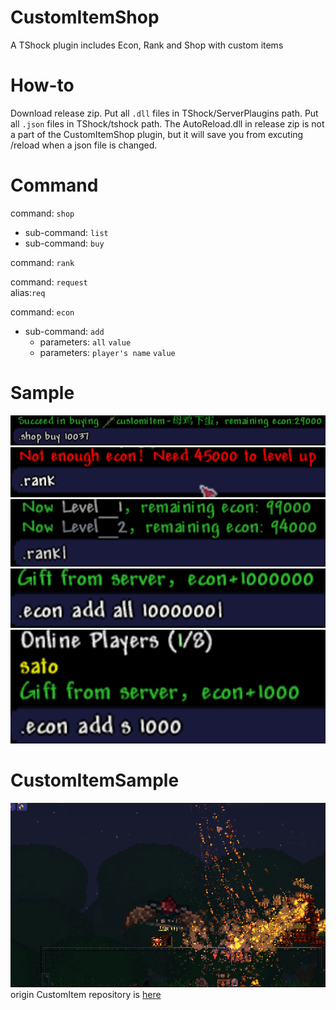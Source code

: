 # CustomItemShop
A TShock plugin includes Econ, Rank and Shop with custom items

# How-to
Download release zip.
Put all <code>.dll</code> files in TShock/ServerPlaugins path.
Put all <code>.json</code> files in TShock/tshock path.
The AutoReload.dll in release zip is not a part of the CustomItemShop plugin, but it will save you from excuting /reload when a json file is changed.

# Command
command: <code>shop</code> <br />
- sub-command: <code>list</code> <br />
- sub-command: <code>buy</code> <br />

command: <code>rank</code> <br />

command: <code>request</code> <br />
alias:<code>req</code> <br />

command: <code>econ</code> <br />
- sub-command: <code>add</code> 
  - parameters: <code>all</code> <code>value</code> <br />
  - parameters: <code>player's name</code> <code>value</code> <br />
  
# Sample
<img src="./img_example/sample1.png" alt="sample1">
<img src="./img_example/sample2.png" alt="sample2">
<img src="./img_example/sample3.png" alt="sample3">
<img src="./img_example/sample4.png" alt="sample4">
<img src="./img_example/sample5.png" alt="sample5">

# CustomItemSample
<img src="./gif_example/customitemshop.gif" alt="sample_gif">
origin CustomItem repository is <a href= "https://github.com/Interverse/CustomItems">here</a>
